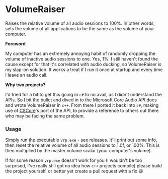 # VolumeRaiser
Raises the relative volume of all audio sessions to 100%. In other words, sets the volume of all applications to be the same as the volume of your computer.

**Foreword**

My computer has an extremely annoying habit of randomly dropping the volume of inactive audio sessions to one. Yes, 1%. I still haven't found the cause except for that it's correlated with audio ducking, so VolumeRaiser is my slap-on solution. It works a treat if I run it once at startup and every time I leave an audio call.

**Why two projects?**

I'd tried for a bit to get this going in `c#` to no avail, as I didn't understand the APIs. So I bit the bullet and dived in to the Microsoft Core Audio API docs and wrote VolumeRaiser in `c++`. From there I ported it back into `c#`, making use of [CSCore](http://filoe.github.io/cscore/)'s port of the API, to provide a reference to others out there who may be facing the same problem.

### Usage
Simply run the executable `vrp.exe` - see releases. It'll print out some info, then reset the relative volume of all audio sessions to 1.0f, or 100%. This is then multiplied by the master volume scalar (your computer's volume).

If for some reason `vrp.exe` doesn't work for you (I wouldn't be too surprised, I've really still got no idea how `c++` projects compile) please build the project yourself, or better yet create a pull request with a fix :smile:
